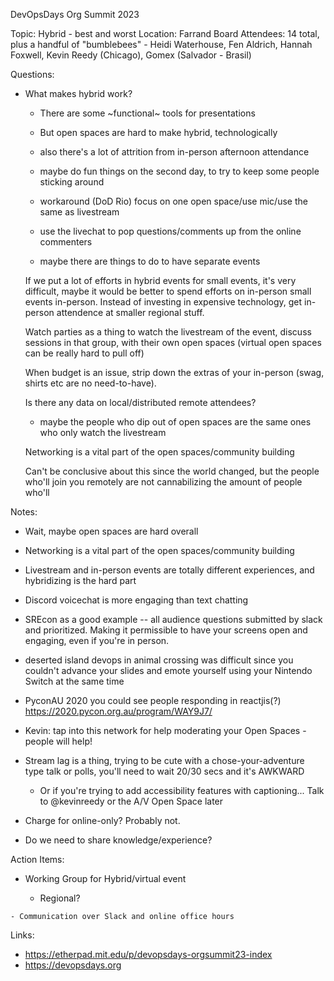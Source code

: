 DevOpsDays Org Summit 2023

Topic: Hybrid - best and worst
Location: Farrand Board
Attendees: 14 total, plus a handful of "bumblebees" - Heidi Waterhouse, Fen Aldrich, Hannah Foxwell, Kevin Reedy (Chicago), Gomex (Salvador - Brasil)

Questions:
  - What makes hybrid work?

      - There are some ~functional~ tools for presentations

    - But open spaces are hard to make hybrid, technologically

    - also there's a lot of attrition from in-person afternoon attendance

    - maybe do fun things on the second day, to try to keep some people sticking around

    - workaround (DoD Rio) focus on one open space/use mic/use the same as livestream

    - use the livechat to pop questions/comments up from the online commenters

    - maybe there are things to do to have separate events


    If we put a lot of efforts in hybrid events for small events, it's very difficult, maybe it would be better to spend efforts on in-person small events in-person. Instead of investing in expensive technology, get in-person attendence at smaller regional stuff.


    Watch parties as a thing to watch the livestream of the event, discuss sessions in that group, with their own open spaces (virtual open spaces can be really hard to pull off)


    When budget is an issue, strip down the extras of your in-person (swag, shirts etc are no need-to-have).


    Is there any data on local/distributed remote attendees?

    - maybe the people who dip out of open spaces are the same ones who only watch the livestream


    Networking is a vital part of the open spaces/community building


    Can't be conclusive about this since the world changed, but the people who'll join you remotely are not cannabilizing the amount of people who'll


Notes:

- Wait, maybe open spaces are hard overall
- Networking is a vital part of the open spaces/community building
- Livestream and in-person events are totally different experiences, and hybridizing is the hard part
- Discord voicechat is more engaging than text chatting
- SREcon as a good example -- all audience questions submitted by slack and prioritized. Making it permissible to have your screens open and engaging, even if you're in person.
- deserted island devops in animal crossing was difficult since you couldn't advance your slides and emote yourself using your Nintendo Switch at the same time
- PyconAU 2020  you could see people responding in reactjis(?) https://2020.pycon.org.au/program/WAY9J7/
- Kevin: tap into this network for help moderating your Open Spaces - people will help!
- Stream lag is a thing, trying to be cute with a chose-your-adventure type talk or polls, you'll need to wait 20/30 secs and it's AWKWARD

    - Or if you're trying to add accessibility features with captioning... Talk to @kevinreedy or the A/V Open Space later

- Charge for online-only? Probably not.
- Do we need to share knowledge/experience?

Action Items:
   - Working Group for Hybrid/virtual event

       - Regional?

    - Communication over Slack and online office hours


Links:
   - https://etherpad.mit.edu/p/devopsdays-orgsummit23-index
   - https://devopsdays.org
